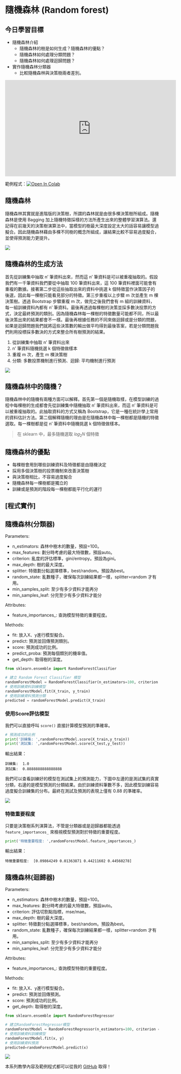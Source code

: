 # 隨機森林 (Random forest)

## 今日學習目標
- 隨機森林介紹
    - 隨機森林的樹是如何生成？隨機森林的優點？
    - 隨機森林如何處理分類問題？
    - 隨機森林如何處理迴歸問題？
- 實作隨機森林分類器
    - 比較隨機森林與決策樹兩者差別。

<iframe width="560" height="315" src="https://www.youtube.com/embed/" frameborder="0" allow="accelerometer; autoplay; clipboard-write; encrypted-media; gyroscope; picture-in-picture" allowfullscreen></iframe>

範例程式：[![Open In Colab](https://colab.research.google.com/assets/colab-badge.svg)]()

## 隨機森林
隨機森林其實就是進階版的決策樹，所謂的森林就是由很多棵決策樹所組成。隨機森林是使用 Bagging 加上隨機特徵採樣的方法所產生出來的整體學習演算法。還記得在前幾天的決策樹演算法中，當模型的樹最大深度設定太大的話容易讓模型過擬合。因此隨機森林藉由多棵不同樹的概念所組成，讓結果比較不容易過度擬合，並使得預測能力更提升。

![](./image/img14-1.png)

## 隨機森林的生成方法
首先從訓練集中抽取 n’ 筆資料出來，然而這 n’ 筆資料是可以被重複抽取的。假設我們有一千筆資料我們要從中抽取 100 筆資料出來，這 100 筆資料裡面可能會有重複的數據。接著第二步從這些抽取出來的資料中挑選 k 個特徵當作決策因子的後選，因此每一棵樹只能看見部分的特徵。第三步重複以上步驟 m 次並產生 m 棵決策樹。透過 Bootstrap 步驟重複 m 次，做完之後我們會有 m 組的訓練資料，每一組訓練資料內都有 n’ 筆資料。最後再透過每棵樹的決策並採多數決投票的方式，決定最終預測的類別。因為隨機森林每一棵樹的特徵數量可能都不同，所以最後決策出來的結果都會不一樣。最後再根據任務的不同來做迴歸或是分類的問題，如果是迴歸問題我們就將這些決策數的輸出做平均得到最後答案，若是分類問題我們則用投標採多數決的方式來整合所有樹預測的結果。

1. 從訓練集中抽取 n’ 筆資料出來
2. n’ 筆資料隨機挑選 k 個特徵做樣本
3. 重複 m 次，產生 m 棵決策樹
4. 分類: 多數投票機制進行預測、迴歸: 平均機制進行預測

![](./image/img14-2.png)

## 隨機森林中的隨機？
隨機森林中的隨機有兩種方面可以解釋。首先第一個是隨機取樣，在模型訓練的過程中每棵樹的生成都會先從訓練集中隨機抽取 n’ 筆資料出來，而這 n’ 筆資料是可以被重複抽取的。此抽取資料的方式又稱為 Bootstrap，它是一種在統計學上常用的資料估計方法。第二個解釋隨機的理由是在隨機森林中每一棵樹都是隨機的特徵選取。每一棵樹都是從 n’ 筆資料中隨機挑選 k 個特徵做樣本。

> 在 sklearn 中，最多隨機選取 𝑙𝑜𝑔<sub>2</sub>𝑁 個特徵

## 隨機森林的優點
- 每棵樹會用到哪些訓練資料及特徵都是由隨機決定
- 採用多個決策樹的投票機制來改善決策樹
- 與決策樹相比，不容易過度擬合
- 隨機森林每一棵樹都是獨立的
- 訓練或是預測的階段每一棵樹都能平行化的運行

## [程式實作]
## 隨機森林(分類器)

Parameters:
- n_estimators: 森林中樹木的數量，預設=100。
- max_features: 劃分時考慮的最大特徵數，預設auto。
- criterion: 亂度的評估標準，gini/entropy。預設為gini。
- max_depth: 樹的最大深度。
- splitter: 特徵劃分點選擇標準，best/random。預設為best。
- random_state: 亂數種子，確保每次訓練結果都一樣，splitter=random 才有用。
- min_samples_split: 至少有多少資料才能再分
- min_samples_leaf: 分完至少有多少資料才能分

Attributes:
- feature_importances_: 查詢模型特徵的重要程度。

Methods:
- fit: 放入X、y進行模型擬合。
- predict: 預測並回傳預測類別。
- score: 預測成功的比例。
- predict_proba: 預測每個類別的機率值。
- get_depth: 取得樹的深度。

```py
from sklearn.ensemble import RandomForestClassifier

# 建立 Random Forest Classifier 模型
randomForestModel = RandomForestClassifier(n_estimators=100, criterion = 'gini')
# 使用訓練資料訓練模型
randomForestModel.fit(X_train, y_train)
# 使用訓練資料預測分類
predicted = randomForestModel.predict(X_train)
```

### 使用Score評估模型
我們可以直接呼叫 `score()` 直接計算模型預測的準確率。

```py
# 預測成功的比例
print('訓練集: ',randomForestModel.score(X_train,y_train))
print('測試集: ',randomForestModel.score(X_test,y_test))
```

輸出結果：
```
訓練集:  1.0
測試集:  0.8888888888888888
```

我們可以查看訓練好的模型在測試集上的預測能力，下圖中左邊的是測試集的真實分類，右邊的是模型預測的分類結果。由於訓練資料筆數不多，因此模型訓練容易過度擬合訓練集的分布。最終在測試及預測的表現上僅有 0.88 的準確率。

![](./image/img14-3.png)

### 特徵重要程度
只要是決策樹系列演算法，不管是分類器或是迴歸器都能透過 `feature_importances_` 來檢視模型預測對於特徵的重要程度。

```py
print('特徵重要程度: ',randomForestModel.feature_importances_)
```

輸出結果：
```
特徵重要程度:  [0.09864249 0.01363871 0.44211602 0.44560278]
```

## 隨機森林(迴歸器)

Parameters:
- n_estimators: 森林中樹木的數量，預設=100。
- max_features: 劃分時考慮的最大特徵數，預設auto。
- criterion: 評估切割點指標，mse/mae。
- max_depth: 樹的最大深度。
- splitter: 特徵劃分點選擇標準，best/random。預設為best。
- random_state: 亂數種子，確保每次訓練結果都一樣，splitter=random 才有用。
- min_samples_split: 至少有多少資料才能再分
- min_samples_leaf: 分完至少有多少資料才能分

Attributes:
- feature_importances_: 查詢模型特徵的重要程度。

Methods:
- fit: 放入X、y進行模型擬合。
- predict: 預測並回傳預測。
- score: 預測成功的比例。
- get_depth: 取得樹的深度。

```py
from sklearn.ensemble import RandomForestRegressor

# 建立RandomForestRegressor模型
randomForestModel = RandomForestRegressor(n_estimators=100, criterion = 'mse')
# 使用訓練資料訓練模型
randomForestModel.fit(x, y)
# 使用訓練資料預測
predicted=randomForestModel.predict(x)
```

![](./image/img14-4.png)

本系列教學內容及範例程式都可以從我的 [GitHub](https://github.com/andy6804tw/2021-13th-ironman) 取得！